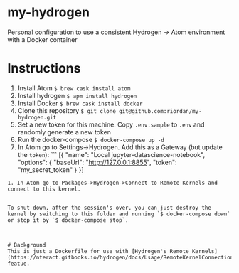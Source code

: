 # my-hydrogen
Personal configuration to use a consistent Hydrogen -> Atom environment with a Docker container

# Instructions
1. Install Atom `$ brew cask install atom`
1. Install hydrogen `$ apm install hydrogen`
1. Install Docker `$ brew cask install docker`
1. Clone this repository `$ git clone git@github.com:riordan/my-hydrogen.git`
1. Set a new token for this machine. Copy `.env.sample` to `.env` and randomly generate a new token
1. Run the docker-compose `$ docker-compose up -d`
1. In Atom go to Settings->Hydrogen. Add this as a Gateway (but update the `token`): ```
[{
  "name": "Local jupyter-datascience-notebook",
  "options": {
    "baseUrl": "http://127.0.0.1:8855",
    "token": "my_secret_token"
  }
}]
```
1. In Atom go to Packages->Hydrogen->Connect to Remote Kernels and connect to this kernel.


To shut down, after the session's over, you can just destroy the kernel by switching to this folder and running `$ docker-compose down` or stop it by `$ docker-compose stop`.



# Background
This is just a Dockerfile for use with [Hydrogen's Remote Kernels](https://nteract.gitbooks.io/hydrogen/docs/Usage/RemoteKernelConnection.html) featue.
